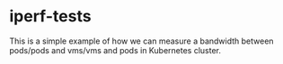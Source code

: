 # iperf-tests
This is a simple example of how we can measure a bandwidth between pods/pods and vms/vms and pods in Kubernetes cluster. 
